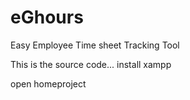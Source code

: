 # eGhours
Easy Employee Time sheet Tracking Tool

This is the source code...
install xampp



open homeproject
